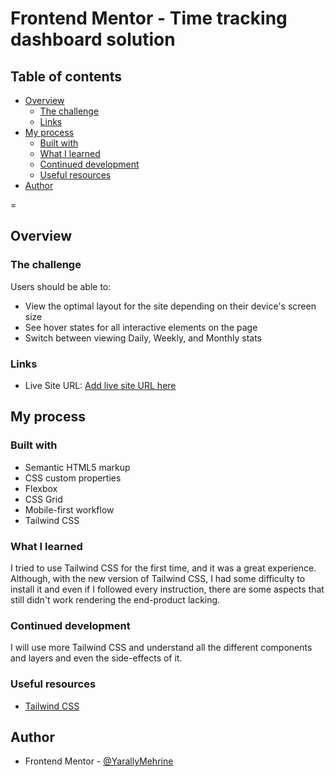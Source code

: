 # Frontend Mentor - Time tracking dashboard solution

## Table of contents

- [Overview](#overview)
  - [The challenge](#the-challenge)
  - [Links](#links)
- [My process](#my-process)
  - [Built with](#built-with)
  - [What I learned](#what-i-learned)
  - [Continued development](#continued-development)
  - [Useful resources](#useful-resources)
- [Author](#author)

=
## Overview

### The challenge

Users should be able to:

- View the optimal layout for the site depending on their device's screen size
- See hover states for all interactive elements on the page
- Switch between viewing Daily, Weekly, and Monthly stats

### Links

- Live Site URL: [Add live site URL here](https://your-live-site-url.com)

## My process

### Built with

- Semantic HTML5 markup
- CSS custom properties
- Flexbox
- CSS Grid
- Mobile-first workflow
- Tailwind CSS


### What I learned

I tried to use Tailwind CSS for the first time, and it was a great experience. Although, with the new version of Tailwind CSS, I had some difficulty to install it and even if I followed every instruction, there are some aspects that still didn't work rendering the end-product lacking.

### Continued development

I will use more Tailwind CSS and understand all the different components and layers and even the side-effects of it.

### Useful resources

- [Tailwind CSS](https://tailwindcss.com/docs/installation/tailwind-cli)

## Author

- Frontend Mentor - [@YarallyMehrine](https://www.frontendmentor.io/profile/YarAllyMehrine)
